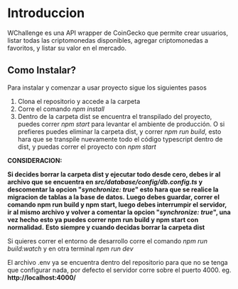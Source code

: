 # Introduccion

WChallenge es una API wrapper de CoinGecko que permite crear usuarios, listar todas las criptomonedas disponibles, agregar criptomonedas a favoritos, y listar su valor en el mercado.

## Como Instalar?

Para instalar y comenzar a usar proyecto sigue los siguientes pasos

1. Clona el repositorio y accede a la carpeta
2. Corre el comando _npm install_
3. Dentro de la carpeta dist se encuentra el transpilado del proyecto, puedes correr _npm start_ para levantar el ambiente de producción. O si prefieres puedes eliminar la carpeta dist, y correr _npm run build_, esto hara que se transpile nuevamente todo el código typescript dentro de dist, y puedas correr el proyecto con _npm start_

**CONSIDERACION:**

**Si decides borrar la carpeta dist y ejecutar todo desde cero, debes ir al archivo que se encuentra en _src/database/config/db.config.ts_ y descomentar la opcion "_synchronize: true_" esto hara que se realice la migracion de tablas a la base de datos.**
**Luego debes guardar, correr el comando npm run build y npm start, luego debes interrumpir el servidor, ir al mismo archivo y volver a comentar la opcion "_synchronize: true_", una vez hecho esto ya puedes correr npm run build y npm start con normalidad.**
**Esto siempre y cuando decidas borrar la carpeta dist**

Si quieres correr el entorno de desarrollo corre el comando _npm run build:watch_ y en otra terminal _npm run dev_

El archivo .env ya se encuentra dentro del repositorio para que no se tenga que configurar nada, por defecto el servidor corre sobre el puerto 4000. eg. **http://localhost:4000/**
